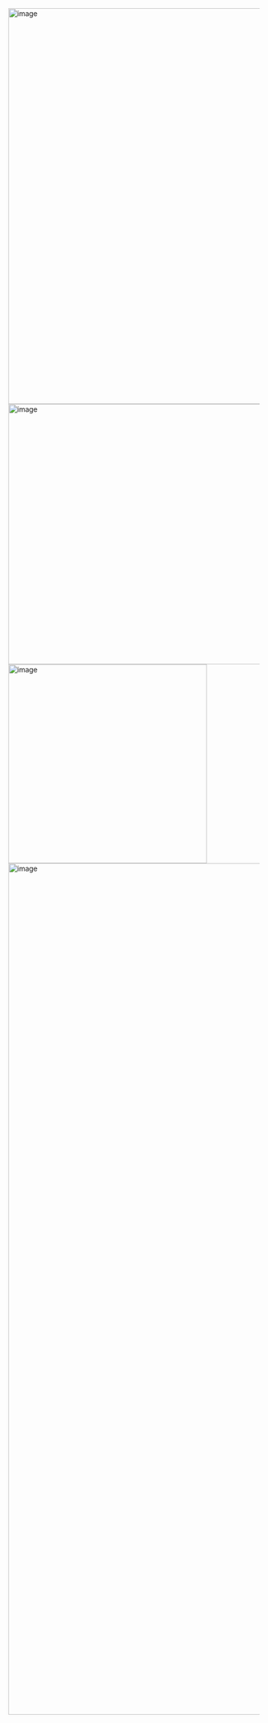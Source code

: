 

<img width="792" alt="image" src="https://github.com/user-attachments/assets/984968c6-d5c5-4bd6-bbf7-b8954d47645e" />

<img width="521" alt="image" src="https://github.com/user-attachments/assets/a84f5627-5281-4a26-82ed-e467e375fcc4" />

<img width="398" alt="image" src="https://github.com/user-attachments/assets/44f74b8f-e863-482e-8d1a-8e82820b7a7d" />

<img width="1704" alt="image" src="https://github.com/user-attachments/assets/cb28f9fb-bc53-4ba5-a73c-f1532f7da2ad" />

